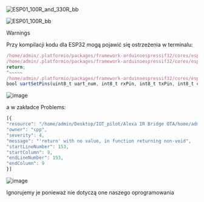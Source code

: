 

![ESP01_100R_and_330R_bb](https://github.com/IoTDot/Alexa-IR-Bridge-OTA/assets/160416758/514fcdc0-d9aa-4099-8b5f-507045c2a05e)


![ESP01_100R_bb](https://github.com/IoTDot/Alexa-IR-Bridge-OTA/assets/160416758/bbe9dcb7-05ea-4043-b776-04fa19275057)



Warnings

Przy kompilacji kodu dla ESP32 mogą pojawić się ostrzeżenia w terminalu:

```jsx
/home/admin/.platformio/packages/framework-arduinoespressif32/cores/esp32/esp32-hal-uart.c: In function 'uartSetPins':
/home/admin/.platformio/packages/framework-arduinoespressif32/cores/esp32/esp32-hal-uart.c:153:9: warning: 'return' with no value, in function returning non-void
return;
^~~~~~
/home/admin/.platformio/packages/framework-arduinoespressif32/cores/esp32/esp32-hal-uart.c:149:6: note: declared here
bool uartSetPins(uint8_t uart_num, int8_t rxPin, int8_t txPin, int8_t ctsPin, int8_t rtsPin)
```

![image](https://github.com/IoTDot/Alexa-IR-Bridge-OTA/assets/160416758/17a7001e-33aa-4416-8012-ee643c2af7c4)


a w zakładce Problems:

```jsx
[{
"resource": "/home/admin/Desktop/IOT_pilot/Alexa IR Bridge OTA/home/admin/.platformio/packages/framework-arduinoespressif32/cores/esp32/esp32-hal-uart.c",
"owner": "cpp",
"severity": 4,
"message": "'return' with no value, in function returning non-void",
"startLineNumber": 153,
"startColumn": 9,
"endLineNumber": 153,
"endColumn": 9
}]
```

![image](https://github.com/IoTDot/Alexa-IR-Bridge-OTA/assets/160416758/184e894d-76f6-4801-b678-1cd66e70a51e)

Ignorujemy je ponieważ nie dotyczą one naszego oprogramowania
